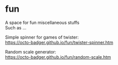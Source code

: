 # fun
A space for fun miscellaneous stuffs\
Such as ...

Simple spinner for games of twister:\
https://octo-badger.github.io/fun/twister-spinner.htm

Random scale generator:\
https://octo-badger.github.io/fun/random-scale.htm

